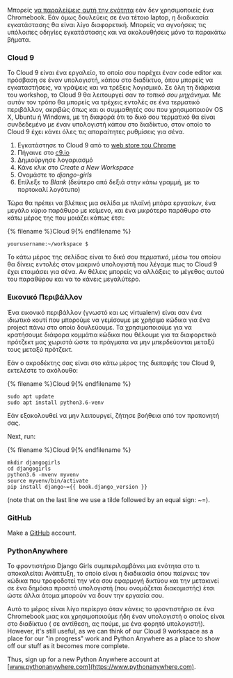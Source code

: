 Μπορείς [ να παραλείψεις αυτή την ενότητα](http://tutorial.djangogirls.org/en/installation/#install-python) εάν δεν χρησιμοποιείς ένα Chromebook. Εάν όμως δουλεύεις σε ένα τέτοιο laptop, η διαδικασία εγκατάστασης θα είναι λίγο διαφορετική. Μπορείς να αγνοήσεις τις υπόλοιπες οδηγίες εγκατάστασης και να ακολουθήσεις μόνο τα παρακάτω βήματα.

### Cloud 9

Το Cloud 9 είναι ένα εργαλείο, το οποίο σου παρέχει έναν code editor και πρόσβαση σε έναν υπολογιστή, κάπου στο διαδίκτυο, όπου μπορείς να εγκαταστήσεις, να γράψεις και να τρέξεις λογισμικό. Σε όλη τη διάρκεια του workshop, το Cloud 9 θα λειτουργεί σαν *το τοπικό σου μηχάνημα*. Με αυτόν τον τρόπο θα μπορείς να τρέχεις εντολές σε ένα τερματικό περιβάλλον, ακριβώς όπως και οι συμμαθητές σου που χρησιμοποιούν OS X, Ubuntu ή Windows, με τη διαφορά ότι το δικό σου τερματικό θα είναι συνδεδεμένο με έναν υπολογιστή κάπου στο διαδίκτυο, στον οποίο το Cloud 9 έχει κάνει όλες τις απαραίτητες ρυθμίσεις για σένα.

1. Εγκατάστησε το Cloud 9 από το [web store του Chrome](https://chrome.google.com/webstore/detail/cloud9/nbdmccoknlfggadpfkmcpnamfnbkmkcp)
2. Πήγαινε στο [c9.io](https://c9.io)
3. Δημιούργησε λογαριασμό
4. Κάνε κλικ στο *Create a New Workspace*
5. Ονομάστε το *django-girls*
6. Επίλεξε το *Βlank* (δεύτερο από δεξιά στην κάτω γραμμή, με το πορτοκαλί λογότυπο)

Τώρα θα πρέπει να βλέπεις μια σελίδα με πλαϊνή μπάρα εργασίων, ένα μεγάλο κύριο παράθυρο με κείμενο, και ένα μικρότερο παράθυρο στο κάτω μέρος της που μοιάζει κάπως έτσι:

{% filename %}Cloud 9{% endfilename %}

    yourusername:~/workspace $
    

Το κάτω μέρος της σελίδας είναι το δικό σου *τερματικό*, μέσω του οποίου θα δίνεις εντολές στον μακρινό υπολογιστή που λέγαμε πως το Cloud 9 έχει ετοιμάσει για σένα. Αν θέλεις μπορείς να αλλάξεις το μέγεθος αυτού του παραθύρου και να το κάνεις μεγαλύτερο.

### Εικονικό Περιβάλλον

Ένα εικονικό περιβάλλον (γνωστό και ως virtualenv) είναι σαν ένα ιδιωτικό κουτί που μπορούμε να γεμίσουμε με χρήσιμο κώδικα για ένα project πάνω στo οποίo δουλεύουμε. Τα χρησιμοποιούμε για να κρατήσουμε διάφορα κομμάτια κώδικα που θέλουμε για τα διαφορετικά πρότζεκτ μας χωριστά ώστε τα πράγματα να μην μπερδεύονται μεταξύ τους μεταξύ πρότζεκτ.

Εάν ο ακροδέκτης σας είναι στο κάτω μέρος της διεπαφής του Cloud 9, εκτελέστε το ακόλουθο:

{% filename %}Cloud 9{% endfilename %}

    sudo apt update
    sudo apt install python3.6-venv
    

Εάν εξακολουθεί να μην λειτουργεί, ζήτησε βοήθεια από τον προπονητή σας.

Next, run:

{% filename %}Cloud 9{% endfilename %}

    mkdir djangogirls
    cd djangogirls
    python3.6 -mvenv myvenv
    source myvenv/bin/activate
    pip install django~={{ book.django_version }}
    

(note that on the last line we use a tilde followed by an equal sign: ~=).

### GitHub

Make a [GitHub](https://github.com) account.

### PythonAnywhere

Το φροντιστήριο Django Girls συμπεριλαμβάνει μια ενότητα στο τι αποκαλείται Ανάπτυξη, το οποίο είναι η διαδικασία όπου παίρνεις τον κώδικα που τροφοδοτεί την νέα σου εφαρμογή δικτύου και την μετακινεί σε ένα δημόσια προσιτό υπολογιστή (που ονομάζεται διακομιστής) έτσι ώστε άλλα άτομα μπορούν να δουν την εργασία σου.

Αυτό το μέρος είναι λίγο περίεργο όταν κάνεις το φροντιστήριο σε ένα Chromebook μιας και χρησιμοποιούμε ήδη έναν υπολογιστή ο οποίος είναι στο διαδίκτυο ( σε αντίθεση, ας πούμε, με ένα φορητό υπολογιστή). However, it's still useful, as we can think of our Cloud 9 workspace as a place for our "in progress" work and Python Anywhere as a place to show off our stuff as it becomes more complete.

Thus, sign up for a new Python Anywhere account at [www.pythonanywhere.com](https://www.pythonanywhere.com).